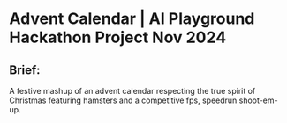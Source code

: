 # Advent Calendar | AI Playground Hackathon Project Nov 2024
## Brief:
A festive mashup of an advent calendar respecting the true spirit of Christmas featuring hamsters and a competitive fps, speedrun shoot-em-up.

